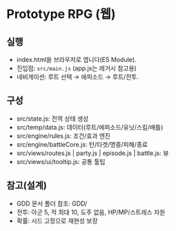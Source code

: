 # Prototype RPG (웹)

## 실행
- index.html을 브라우저로 엽니다(ES Module).
- 진입점: `src/main.js` (app.js는 레거시 참고용)
- 네비게이션: 루트 선택 → 에피소드 → 루트/전투.

## 구성
- src/state.js: 전역 상태 생성
- src/temp/data.js: 데이터(루트/에피소드/유닛/스킬/배틀)
- src/engine/rules.js: 조건/효과 엔진
- src/engine/battleCore.js: 턴/타겟/명중/피해/종료
- src/views/routes.js | party.js | episode.js | battle.js: 뷰
- src/views/ui/tooltip.js: 공통 툴팁

## 참고(설계)
- GDD 문서 폴더 참조: GDD/
- 전투: 아군 5, 적 최대 10, 도주 없음, HP/MP/스트레스 자원
- 확률: 시드 고정으로 재현성 보장

